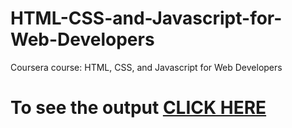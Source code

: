 # HTML-CSS-and-Javascript-for-Web-Developers

Coursera course: HTML, CSS, and Javascript for Web Developers

# To see the output [CLICK HERE](https://patil1121priyanka.github.io/HTML-CSS-and-Javascript-for-Web-Developers/module2.html)


